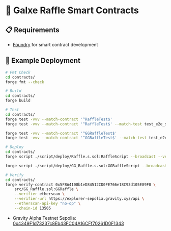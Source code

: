 # 🎲 Galxe Raffle Smart Contracts

## 📋 Requirements

- [Foundry](https://book.getfoundry.sh/getting-started/installation) for smart contract development

## 📄 Example Deployment

```sh
# Fmt Check
cd contracts/
forge fmt --check

# Build
cd contracts/
forge build

# Test
cd contracts/
forge test -vvv --match-contract '^RaffleTest$'
forge test -vvv --match-contract '^RaffleTest$' --match-test test_e2e_success

forge test -vvv --match-contract '^GGRaffleTest$'
forge test -vvv --match-contract '^GGRaffleTest$' --match-test test_e2e_success

# Deploy 
cd contracts/
forge script ./script/deploy/Raffle.s.sol:RaffleScript --broadcast --verify -vvvv

forge script ./script/deploy/GG_Raffle.s.sol:GGRaffleScript --broadcast --verify -vvvv

# Verify
cd contracts/
forge verify-contract 0x5F8A4108b1eD84512CD0FE766e18C93d105E89F0 \
    src/GG_Raffle.sol:GGRaffle \
    --verifier etherscan \
    --verifier-url https://explorer-sepolia.gravity.xyz/api \
    --etherscan-api-key "no-op" \
    --chain-id 13505
```

- Gravity Alpha Testnet Sepolia: [0x4349F1d73237c8Eb43FC04A16CFf70261D0F1343](https://explorer-sepolia.gravity.xyz/address/0x4349F1d73237c8Eb43FC04A16CFf70261D0F1343)
